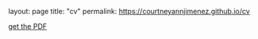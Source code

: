 layout: page
title: "cv"
permalink: https://courtneyannjimenez.github.io/cv

[get the PDF](/assets/mydoc.pdf)
